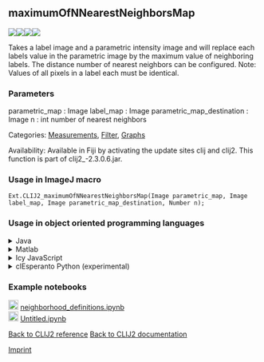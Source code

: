 ## maximumOfNNearestNeighborsMap
<img src="images/mini_empty_logo.png"/><img src="images/mini_clij2_logo.png"/><img src="images/mini_clijx_logo.png"/><img src="images/mini_cle_logo.png"/>

Takes a label image and a parametric intensity image and will replace each labels value in the parametric image
by the maximum value of neighboring labels. The distance number of nearest neighbors can be configured.
Note: Values of all pixels in a label each must be identical.

### Parameters

parametric_map : Image
label_map : Image
parametric_map_destination : Image
n : int
    number of nearest neighbors

Categories: [Measurements](https://clij.github.io/clij2-docs/reference__measurement), [Filter](https://clij.github.io/clij2-docs/reference__filter), [Graphs](https://clij.github.io/clij2-docs/reference__graph)

Availability: Available in Fiji by activating the update sites clij and clij2.
This function is part of clij2_-2.3.0.6.jar.

### Usage in ImageJ macro
```
Ext.CLIJ2_maximumOfNNearestNeighborsMap(Image parametric_map, Image label_map, Image parametric_map_destination, Number n);
```


### Usage in object oriented programming languages



<details>

<summary>
Java
</summary>
<pre class="highlight">// init CLIJ and GPU
import net.haesleinhuepf.clij2.CLIJ2;
import net.haesleinhuepf.clij.clearcl.ClearCLBuffer;
CLIJ2 clij2 = CLIJ2.getInstance();

// get input parameters
ClearCLBuffer parametric_map = clij2.push(parametric_mapImagePlus);
ClearCLBuffer label_map = clij2.push(label_mapImagePlus);
parametric_map_destination = clij2.create(parametric_map);
int n = 10;
</pre>

<pre class="highlight">
// Execute operation on GPU
clij2.maximumOfNNearestNeighborsMap(parametric_map, label_map, parametric_map_destination, n);
</pre>

<pre class="highlight">
// show result
parametric_map_destinationImagePlus = clij2.pull(parametric_map_destination);
parametric_map_destinationImagePlus.show();

// cleanup memory on GPU
clij2.release(parametric_map);
clij2.release(label_map);
clij2.release(parametric_map_destination);
</pre>

</details>



<details>

<summary>
Matlab
</summary>
<pre class="highlight">% init CLIJ and GPU
clij2 = init_clatlab();

% get input parameters
parametric_map = clij2.pushMat(parametric_map_matrix);
label_map = clij2.pushMat(label_map_matrix);
parametric_map_destination = clij2.create(parametric_map);
n = 10;
</pre>

<pre class="highlight">
% Execute operation on GPU
clij2.maximumOfNNearestNeighborsMap(parametric_map, label_map, parametric_map_destination, n);
</pre>

<pre class="highlight">
% show result
parametric_map_destination = clij2.pullMat(parametric_map_destination)

% cleanup memory on GPU
clij2.release(parametric_map);
clij2.release(label_map);
clij2.release(parametric_map_destination);
</pre>

</details>



<details>

<summary>
Icy JavaScript
</summary>
<pre class="highlight">// init CLIJ and GPU
importClass(net.haesleinhuepf.clicy.CLICY);
importClass(Packages.icy.main.Icy);

clij2 = CLICY.getInstance();

// get input parameters
parametric_map_sequence = getSequence();
parametric_map = clij2.pushSequence(parametric_map_sequence);
label_map_sequence = getSequence();
label_map = clij2.pushSequence(label_map_sequence);
parametric_map_destination = clij2.create(parametric_map);
n = 10;
</pre>

<pre class="highlight">
// Execute operation on GPU
clij2.maximumOfNNearestNeighborsMap(parametric_map, label_map, parametric_map_destination, n);
</pre>

<pre class="highlight">
// show result
parametric_map_destination_sequence = clij2.pullSequence(parametric_map_destination)
Icy.addSequence(parametric_map_destination_sequence);
// cleanup memory on GPU
clij2.release(parametric_map);
clij2.release(label_map);
clij2.release(parametric_map_destination);
</pre>

</details>



<details>

<summary>
clEsperanto Python (experimental)
</summary>
<pre class="highlight">import pyclesperanto_prototype as cle

cle.maximum_of_n_nearest_neighbors_map(parametric_map, label_map, parametric_map_destination, n)

</pre>



</details>





### Example notebooks
<a href="https://github.com/clEsperanto/pyclesperanto_prototype/tree/master/demo/neighbors/neighborhood_definitions.ipynb"><img src="images/language_python.png" height="20"/></a> [neighborhood_definitions.ipynb](https://github.com/clEsperanto/pyclesperanto_prototype/tree/master/demo/neighbors/neighborhood_definitions.ipynb)  
<a href="https://github.com/clEsperanto/pyclesperanto_prototype/tree/master/demo/neighbors/Untitled.ipynb"><img src="images/language_python.png" height="20"/></a> [Untitled.ipynb](https://github.com/clEsperanto/pyclesperanto_prototype/tree/master/demo/neighbors/Untitled.ipynb)  


[Back to CLIJ2 reference](https://clij.github.io/clij2-docs/reference)
[Back to CLIJ2 documentation](https://clij.github.io/clij2-docs)

[Imprint](https://clij.github.io/imprint)
